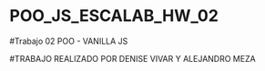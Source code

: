 # POO_JS_ESCALAB_HW_02

#Trabajo 02 POO - VANILLA JS

#TRABAJO REALIZADO POR DENISE VIVAR Y ALEJANDRO MEZA
